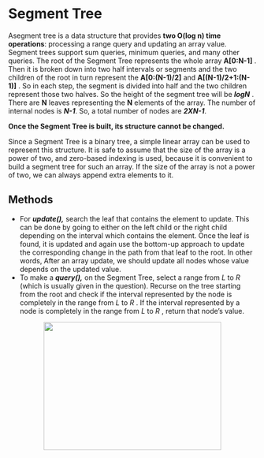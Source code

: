 # Segment Tree

Asegment tree is a data structure that provides **two O(log n) time operations**: processing
a range query and updating an array value. Segment trees support sum queries,
minimum queries, and many other queries.
The root of the Segment Tree represents the whole array **A[0:N-1]** . Then it is broken down into two half intervals or segments and the two children of the root in turn represent the **A[0:(N-1)/2]** and **A[(N-1)/2+1:(N-1)]** . So in each step, the segment is divided into half and the two children represent those two halves. So the height of the segment tree will be ***logN*** . There are **N** leaves representing the **N** elements of the array. The number of internal nodes is ***N-1***. So, a total number of nodes are ***2XN-1***.

**Once the Segment Tree is built, its structure cannot be changed.**

Since a Segment Tree is a binary tree, a simple linear array can be used to represent this structure.  It is safe to assume that the size of the array is a power of two, and zero-based indexing is used, because it is convenient to build a segment tree for such an array. If the size of the array is not a power of two, we can always append extra elements to it.

## Methods
* For ***update(),***  search the leaf that contains the element to update. This can be done by going to either on the left child or the right child depending on the interval which contains the element. Once the leaf is found, it is updated and again use the bottom-up approach to update the corresponding change in the path from that leaf to the root. In other words, After an array update, we should update all nodes whose value depends on the updated value.
* To make a ***query(),***  on the Segment Tree, select a range from *L*  to *R* (which is usually given in the question). Recurse on the tree starting from the root and check if the interval represented by the node is completely in the range from *L*  to *R*  . If the interval represented by a node is completely in the range from *L*  to *R* , return that node’s value.

<p align="center">
  <img width="360" height="260" src="https://www.geeksforgeeks.org/wp-content/uploads/segment-tree1.png">
</p>
